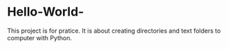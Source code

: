 # Hello-World-
This project is for pratice. 
It is about creating directories and text folders to computer with Python.

